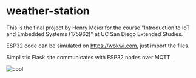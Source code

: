 # weather-station
This is the final project by Henry Meier for the course "Introduction to IoT and Embedded Systems (175962)" at UC San Diego Extended Studies.

ESP32 code can be simulated on https://wokwi.com, just import the files.

Simplistic Flask site communicates with ESP32 nodes over MQTT.

![cool](https://github.com/hcm444/weather-station/assets/32826270/6f7d61b9-97df-49c5-9da0-e9b99af26dd3)

